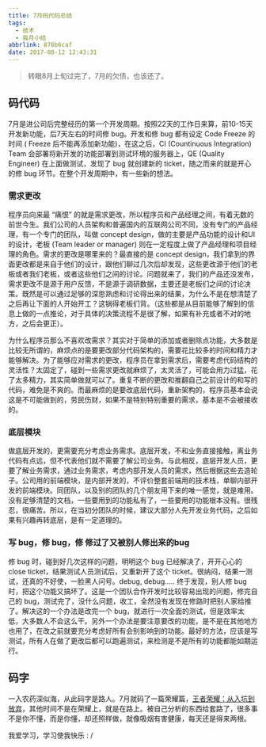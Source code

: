 ```yaml
---
title: 7月码代码总结
tags:
  - 技术
  - 每月小结
abbrlink: 876b6caf
date: 2017-08-12 12:43:31
---
```

> 转眼8月上旬过完了，7月的欠债，也该还了。

<!-- more -->

## 码代码
7月是进公司后完整经历的第一个开发周期。按照22天的工作日来算，前10-15天开发新功能，后7天左右的时间修 bug。开发和修 bug 都有设定 Code Freeze 的时间 ( Freeze 后不能再添加新功能)，在这之后，CI (Countinuous Integration) Team 会部署将新开发的功能部署到测试环境的服务器上，QE (Quality Engineer) 在上面做测试，发现了 bug 就创建新的 ticket，随之而来的就是开心的修 bug 环节。在整个开发周期中，有一些新的想法。

### 需求更改
程序员向来最 “痛恨” 的就是需求更改，所以程序员和产品经理之间，有着无数的前世今生。我们公司的人员架构和普遍国内的互联网公司不同，没有专门的产品经理，有一个专门的团队，叫做 concept design，做的主要是产品功能的设计和UI的设计，老板 (Team leader or manager) 则在一定程度上做了产品经理和项目经理的角色。需求的更改是哪里来的？最直接的是 concept design，我们拿到的界面更改都是来自于他们的设计，跟他们聊过几次后却发现，这些更改源于他们的老板或者我们老板，或者这些他们之间的讨论。问题就来了，我们的产品还没发布，需求更改不是源于用户反馈，不是源于调研数据，主要还是老板们之间的讨论决策。既然是可以通过足够的深思熟虑和讨论得出来的结果，为什么不是在想清楚了之后再让下面的人开始开工？这锅得老板们背。（这些都是从目前能够了解到的信息上做的一点推论，对于具体的决策流程不是很了解，如果有补充或者不对的地方，之后会更正）。

为什么程序员那么不喜欢改需求？其实对于简单的添加或者删除点功能，大多数是比较无所谓的，麻烦点的是要更改部分代码架构的，需要花比较多的时间和精力才能够解决。为了能够应对需求的更改，程序员在拿到需求后，需要考虑代码结构的灵活性？太固定了，碰到一些需求更改就麻烦了，太灵活了，可能会用力过猛，花了太多精力，其实简单做就可以了。重复不断的更改和推翻自己之前设计的和写的代码，难免是不爽的。而最麻烦的是要改底层代码，重新架构的，程序员基本会说这是不可能做到的，劳民伤财，如果不是特别特别重要的需求，基本是不会被接收的。

### 底层模块
做底层开发的，更需要充分考虑业务需求。底层开发，不和业务直接接触，离业务代码有点远，但不代表他们就不需要了解公司业务。与此相反，底层开发人员，更要了解业务需求，通过业务需求，考虑内部开发人员的需求，然后根据这些去造轮子。公司用的前端模块，是内部开发的，不评价整套前端用的技术栈，单聊内部开发的前端模块。同团队，以及别的团队的几个朋友用下来的唯一感觉，就是难用。没有足够清楚的文档，一些要用到的功能私有了，一些要用的功能根本没有。很残忍，很痛苦。所以，在当初分团队的时候，建议大部分人先开发业务代码，之后如果有兴趣再转底层，是有一定道理的。

### 写 bug，修 bug，修 修过了又被别人修出来的bug
修 bug 时，碰到好几次这样的问题，明明这个 bug 已经解决了，开开心心的 close ticket，结果测试人员测试后，又重新开了这个 ticket。很纳闷，结果一测试，还真的不好使，一脸黑人问号。debug, debug..... 终于发现，别人修 bug 时，把这个功能又搞坏了。这是一个团队合作开发时比较容易出现的问题，修完自己的 bug，测试完了，没什么问题，收工，全然没有发现在修路时把别人家给推了。解决这的一个办法是改完一个 bug，就进行一次全面的测试，但是效率太低，大多数人不会这么干。另外一个办法是要注意要改的功能，是不是在其他地方也用了，在改之前就要充分考虑好所有会别影响到的功能。最好的方法，应该是写测试，所有人在做了更改后都可以跑遍测试，来检测是不是所有的功能都能如期运行。

## 码字
一入农药深似海，从此码字是路人。7月就码了一篇荣耀篇，[王者荣耀：从入坑到放弃](http://www.jianshu.com/p/261bb5f79697)，其他时间不是在荣耀上，就是在路上。被自己分析的东西给套路了，很多事不是你不懂，而是你懂，却还照样做，就像吸烟有害健康，每天还是得来两根。

我爱学习，学习使我快乐 : /
